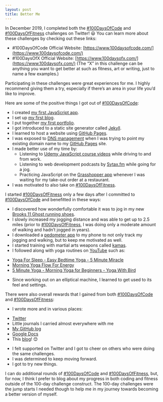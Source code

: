 ```yaml
---
layout: post
title: Better Me
---
```


In December 2019, I completed both the [#100DaysOfCode](https://www.100daysofcode.com/) and [#100DaysOfFitness](https://twitter.com/search?f=tweets&q=%23100DaysOfFitness&src=typd) challenges on Twitter! :smiley: You can learn more about these challenges by checking out these links:

* #100DaysOfCode Official Website: [https://www.100daysofcode.com/](https://www.100daysofcode.com/)
* #100DaysOfX Official Website: [https://www.100daysofx.com/](https://www.100daysofx.com/) (The “X” in this challenge can be anything you want to get better at such as fitness, art or writing, just to name a few examples.)

Participating in these challenges were great experiences for me. I highly recommend giving them a try, especially if there’s an area in your life you’d like to improve.

Here are some of the positive things I got out of [#100DaysOfCode](https://www.100daysofcode.com/):

* I created [my first JavaScript app](https://codepen.io/webdevholland/full/dyyqqJM).
* I set up [my first blog](https://www.webdevholland.com/).
* I put together [my first portfolio](https://www.webdevholland.com/portfolio/).
* I got introduced to a static site generator called [Jekyll](https://jekyllrb.com/).
* I learned to host a website using [GitHub Pages](https://pages.github.com/).
* I was exposed to [DNS management](https://www.dynu.com/Resources/Tutorials/DynamicDNS/DNSRecordTypes) when I was trying to point my existing domain name to my [GitHub Pages](https://pages.github.com/) site.
* I made better use of my time by:
  - Listening to [Udemy JavaScript course videos](https://www.udemy.com/course/learn-javascript-full-stack-from-scratch/) while driving to and from work.
  - Listening to web development podcasts by [Sytax.fm](https://syntax.fm/) while going for a jog.
  - Practicing JavaScript on the [Grasshopper app](https://grasshopper.app/) whenever I was waiting for my take-out order at a restaurant.
* I was motivated to also take on [#100DaysOfFitness](https://twitter.com/search?f=tweets&q=%23100DaysOfFitness&src=typd).

I started [#100DaysOfFitness](https://twitter.com/search?f=tweets&q=%23100DaysOfFitness&src=typd) only a few days after I committed to [#100DaysOfCode](https://www.100daysofcode.com/) and benefitted in these ways:

* I discovered how wonderfully comfortable it was to jog in my new [Brooks 11 Ghost running shoes](https://www.brooksrunning.com/en_us/brooks-running-shoes-ghost-11-womens/120277.html).
* I slowly increased my jogging distance and was able to get up to 2.5 miles (prior to [#100DaysOfFitness](https://twitter.com/search?f=tweets&q=%23100DaysOfFitness&src=typd), I was doing only a moderate amount of walking and hadn’t jogged in years).
*	I downloaded a [pedometer app](https://play.google.com/store/apps/details?id=pedometer.stepcounter.calorieburner.pedometerforwalking&hl=en) to my phone to not only track my jogging and walking, but to keep me motivated as well.
*	I started training with martial arts weapons called [kamas](https://en.wikipedia.org/wiki/Kama_(weapon)).
*	I followed along with yoga routines on [YouTube](https://www.youtube.com/) such as:
- [Yoga For Sleep - Easy Bedtime Yoga - 5 Minute Miracle](https://youtu.be/xP5j5U-h-jM)
- [Morning Yoga Flow For Energy](https://youtu.be/VulzDLPwJLs)
- [5 Minute Yoga - Morning Yoga for Beginners - Yoga With Bird](https://youtu.be/nw-TAMUWP3g)
*	Since working out on an elliptical machine, I learned to get used to its feel and settings.

There were also overall rewards that I gained from both [#100DaysOfCode](https://www.100daysofcode.com/) and [#100DaysOfFitness](https://twitter.com/search?f=tweets&q=%23100DaysOfFitness&src=typd):

*	I wrote more and in various places:
- [Twitter](https://twitter.com/webdevholland)
- Little journals I carried almost everywhere with me
- [My GitHub log](https://github.com/webdevholland/100-days-of-code/blob/master/log.md#100-days-of-code---log)
- [Google Docs](https://drive.google.com/open?id=11T8-AI0RzqrGjwh-CO2cs4mVpR3vsYsXwRTe9I3CGDc)
- This [blog](https://www.webdevholland.com/)! :blush:
* I felt supported on Twitter and I got to cheer on others who were doing the same challenges.
* I was determined to keep moving forward.
* I got to try new things.

I can do additional rounds of [#100DaysOfCode](https://www.100daysofcode.com/) and [#100DaysOfFitness](https://twitter.com/search?f=tweets&q=%23100DaysOfFitness&src=typd), but, for now, I think I prefer to blog about my progress in both coding and fitness outside of the 100-day challenge construct. The 100-day challenges were the jump starts I needed though to help me in my journey towards becoming a better version of myself.
